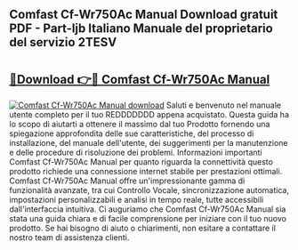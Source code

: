 ## Comfast Cf-Wr750Ac Manual Download gratuit PDF - Part-ljb Italiano Manuale del proprietario del servizio 2TESV

# <h2><a href="http://dfcld7f.blite.top/?on=Comfast+Cf-Wr750Ac+Manual">🔗Download 👉🔴 Comfast Cf-Wr750Ac Manual</a></h2>

[![Comfast Cf-Wr750Ac Manual download](https://i.imgur.com/lujVjoI.png)](http://dfcld7f.blite.top/?on=Comfast+Cf-Wr750Ac+Manual)
Saluti e benvenuto nel manuale utente completo per il tuo REDDDDDDD appena acquistato. Questa guida ha lo scopo di aiutarti a ottenere il massimo dal tuo Prodotto fornendo una spiegazione approfondita delle sue caratteristiche, del processo di installazione, del manuale dell'utente, dei suggerimenti per la manutenzione e delle procedure di risoluzione dei problemi. Informazioni importanti Comfast Cf-Wr750Ac Manual per quanto riguarda la connettività questo prodotto richiede una connessione internet stabile per prestazioni ottimali. Comfast Cf-Wr750Ac Manual offre un'impressionante gamma di funzionalità avanzate, tra cui Controllo Vocale, sincronizzazione automatica, impostazioni personalizzabili e analisi in tempo reale, tutte accessibili dall'interfaccia intuitiva. Ci auguriamo che Comfast Cf-Wr750Ac Manual sia stata una guida chiara e di facile comprensione per iniziare con il tuo nuovo prodotto. Se hai bisogno di aiuto o chiarimenti, non esitare a contattare il nostro team di assistenza clienti.
